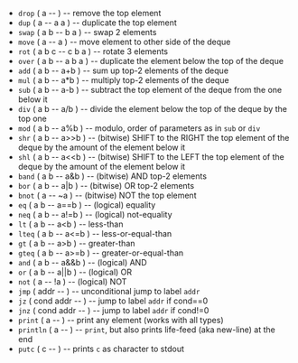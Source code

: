 - `drop` ( a -- ) -- remove the top element
- `dup` ( a -- a a ) -- duplicate the top element
- `swap` ( a b -- b a ) -- swap 2 elements
- `move` ( a -- a ) -- move element to other side of the deque
- `rot` ( a b c -- c b a ) -- rotate 3 elements
- `over` ( a b -- a b a ) -- duplicate the element below the top of the deque
- `add` ( a b -- a+b ) -- sum up top-2 elements of the deque
- `mul` ( a b -- a*b ) -- multiply top-2 elements of the deque
- `sub` ( a b -- a-b ) -- subtract the top element of the deque from the one below it
- `div` ( a b -- a/b ) -- divide the element below the top of the deque by the top one
- `mod` ( a b -- a%b ) -- modulo, order of parameters as in `sub` or `div`
- `shr` ( a b -- a>>b ) -- (bitwise) SHIFT to the RIGHT the top element of the deque by the amount of the element below it
- `shl` ( a b -- a<<b ) -- (bitwise) SHIFT to the LEFT the top element of the deque by the amount of the element below it
- `band` ( a b -- a&b ) -- (bitwise) AND top-2 elements
- `bor` ( a b -- a|b ) -- (bitwise) OR top-2 elements
- `bnot` ( a -- ~a ) -- (bitwise) NOT the top element
- `eq` ( a b -- a==b ) -- (logical) equality
- `neq` ( a b -- a!=b ) -- (logical) not-equality
- `lt` ( a b -- a<b ) -- less-than
- `lteq` ( a b -- a<=b ) -- less-or-equal-than
- `gt` ( a b -- a>b ) -- greater-than
- `gteq` ( a b -- a>=b ) -- greater-or-equal-than
- `and` ( a b -- a&&b ) -- (logical) AND
- `or` ( a b -- a||b ) -- (logical) OR
- `not` ( a -- !a ) -- (logical) NOT
- `jmp` ( addr -- ) -- unconditional jump to label `addr`
- `jz` ( cond addr -- ) -- jump to label `addr` if cond==0
- `jnz` ( cond addr -- ) -- jump to label `addr` if cond!=0
- `print` ( a -- ) -- print any element (works with all types)
- `println` ( a -- ) -- `print`, but also prints life-feed (aka new-line) at the end
- `putc` ( c -- ) -- prints `c` as character to stdout
